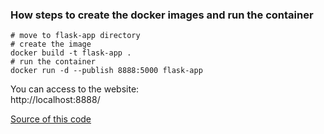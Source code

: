 ### How steps to create the docker images and run the container 

```shell
# move to flask-app directory 
# create the image
docker build -t flask-app .
# run the container
docker run -d --publish 8888:5000 flask-app
```

You can access to the website:\
http://localhost:8888/




[Source of this code](https://github.com/prakhar1989/docker-curriculum/tree/master/flask-app) 
